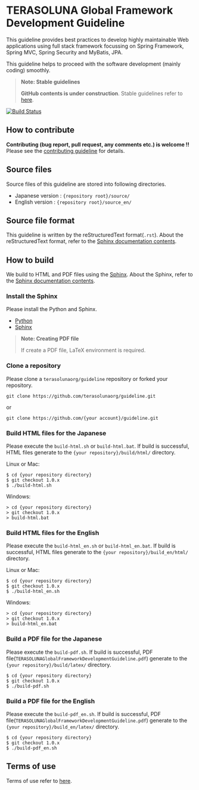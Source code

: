 # TERASOLUNA Global Framework Development Guideline

This guideline provides best practices to develop highly maintainable Web applications using full stack framework focussing on Spring Framework, Spring MVC, Spring Security and MyBatis, JPA.

This guideline helps to proceed with the software development (mainly coding) smoothly.

> **Note: Stable guidelines**
>
> **GitHub contents is under construction**. Stable guidelines refer to [here](http://terasolunaorg.github.io/guideline/).

[![Build Status](https://travis-ci.org/terasolunaorg/guideline.png?branch=master)](https://travis-ci.org/terasolunaorg/guideline)


## How to contribute

**Contributing (bug report, pull request, any comments etc.) is welcome !!** Please see the [contributing guideline](https://github.com/terasolunaorg/guideline/blob/master/CONTRIBUTING.md) for details.


## Source files

Source files of this guideline are stored into following directories.

* Japanese version : `{repository root}/source/`
* English version  : `{repository root}/source_en/`


## Source file format

This guideline is written by the reStructuredText format(`.rst`).
About the reStructuredText format, refer to the [Sphinx documentation contents](http://sphinx-doc.org/contents.html).


## How to build

We build to HTML and PDF files using the [Sphinx](http://sphinx-doc.org/index.html).
About the Sphinx, refer to the [Sphinx documentation contents](http://sphinx-doc.org/contents.html).

### Install the Sphinx

Please install the Python and Sphinx.

* [Python](https://www.python.org/)
* [Sphinx](http://sphinx-doc.org/index.html)

> **Note: Creating PDF file**
>
> If create a PDF file, LaTeX environment is required.

### Clone a repository

Please clone a `terasolunaorg/guideline` repository or forked your repository.

```
git clone https://github.com/terasolunaorg/guideline.git
```

or

```
git clone https://github.com/{your account}/guideline.git
```

### Build HTML files for the Japanese

Please execute the `build-html.sh` or `build-html.bat`.
If build is successful, HTML files generate to the `{your repository}/build/html/` directory.

Linux or Mac:

```
$ cd {your repository directory}
$ git checkout 1.0.x
$ ./build-html.sh
```

Windows:

```
> cd {your repository directory}
> git checkout 1.0.x
> build-html.bat
```

### Build HTML files for the English

Please execute the `build-html_en.sh` or `build-html_en.bat`.
If build is successful, HTML files generate to the `{your repository}/build_en/html/` directory.

Linux or Mac:

```
$ cd {your repository directory}
$ git checkout 1.0.x
$ ./build-html_en.sh
```

Windows:

```
> cd {your repository directory}
> git checkout 1.0.x
> build-html_en.bat
```

### Build a PDF file for the Japanese

Please execute the `build-pdf.sh`.
If build is successful, PDF file(`TERASOLUNAGlobalFrameworkDevelopmentGuideline.pdf`) generate to the `{your repository}/build/latex/` directory.

```
$ cd {your repository directory}
$ git checkout 1.0.x
$ ./build-pdf.sh
```

### Build a PDF file for the English

Please execute the `build-pdf_en.sh`.
If build is successful, PDF file(`TERASOLUNAGlobalFrameworkDevelopmentGuideline.pdf`) generate to the `{your repository}/build_en/latex/` directory.

```
$ cd {your repository directory}
$ git checkout 1.0.x
$ ./build-pdf_en.sh
```

## Terms of use

Terms of use refer to [here](https://github.com/terasolunaorg/guideline/blob/1.0.x/source_en/Introduction/TermsOfUse.rst).
